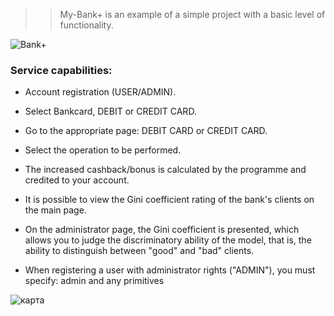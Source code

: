 >> My-Bank+ is an example of a simple project with a basic level of functionality.

![Bank+](https://github.com/user-attachments/assets/07d0a2dc-a834-4093-b174-e6ffc158f7fb)


### Service capabilities:

* Account registration (USER/ADMIN).

* Select Bankcard, DEBIT or CREDIT CARD.

* Go to the appropriate page: DEBIT CARD or CREDIT CARD.

* Select the operation to be performed.

* The increased cashback/bonus is calculated by the programme and credited to your account.

* It is possible to view the Gini coefficient rating of the bank's clients on the main page.

* On the administrator page, the Gini coefficient is presented, which allows you to judge the discriminatory ability of the model, that is, the ability to distinguish between "good" and "bad" clients.

* When registering a user with administrator rights ("ADMIN"), you must specify: admin and any primitives

![карта](https://github.com/am9999072080/My-Bank/assets/127240321/fec82254-2f19-4771-9497-4a075612cd0f)
